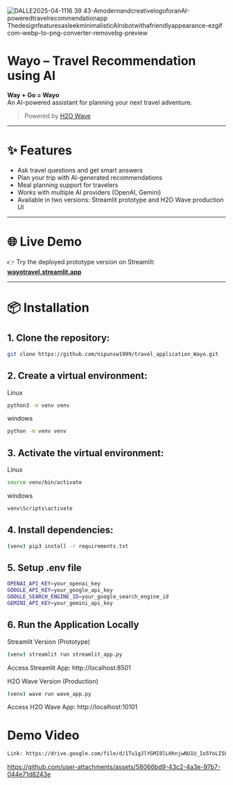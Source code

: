 ![DALLE2025-04-1116 39 43-AmodernandcreativelogoforanAI-poweredtravelrecommendationapp ThedesignfeaturesasleekminimalisticAIrobotwithafriendlyappearance-ezgif com-webp-to-png-converter-removebg-preview](https://github.com/user-attachments/assets/ea861c04-9a67-4b5e-ab6a-3110836efa12)
# Wayo – Travel Recommendation using AI

**Way + Go = Wayo**  
An AI-powered assistant for planning your next travel adventure.

> Powered by [H2O Wave](https://h2o.ai/products/h2o-wave/)

---

# ✨ Features

- Ask travel questions and get smart answers
- Plan your trip with AI-generated recommendations
- Meal planning support for travelers
- Works with multiple AI providers (OpenAI, Gemini)
- Available in two versions: Streamlit prototype and H2O Wave production UI

---

# 🌐 Live Demo

👉 Try the deployed prototype version on Streamlit:  
**[wayotravel.streamlit.app](https://wayotravel.streamlit.app)**

---

# 📦 Installation

## 1. Clone the repository:
```bash
git clone https://github.com/nipunsw1999/travel_application_Wayo.git
```
## 2. Create a virtual environment:
Linux
```bash
python3 -m venv venv
```
windows
```bash
python -m venv venv
```

## 3. Activate the virtual environment:
Linux
```bash
source venv/bin/activate
```
windows
```bash
venv\Scripts\activate
```

## 4. Install dependencies:
```bash
(venv) pip3 install -r requirements.txt
```
## 5. Setup .env file
```bash
OPENAI_API_KEY=your_openai_key
GOOGLE_API_KEY=your_google_api_key
GOOGLE_SEARCH_ENGINE_ID=your_google_search_engine_id
GEMINI_API_KEY=your_gemini_api_key
```

## 6. Run the Application Locally
Streamlit Version (Prototype)
```bash
(venv) streamlit run streamlit_app.py
```
Access Streamlit App: http://localhost:8501

H2O Wave Version (Production)
```bash
(venv) wave run wave_app.py
```
Access H2O Wave App: http://localhost:10101

# Demo Video
```bash
Link: https://drive.google.com/file/d/1Tu1gJlYGMI0lLHhnjwNU1U_Io5YoLI5L/view?usp=sharing
```
https://github.com/user-attachments/assets/58066bd9-43c2-4a3e-97b7-044e71d8243e


